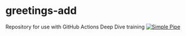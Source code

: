 # greetings-add
Repository for use with GitHub Actions Deep Dive training
[![Simple Pipe](https://github.com/chisurge/greetings-add/actions/workflows/pipeline.yml/badge.svg)](https://github.com/chisurge/greetings-add/actions/workflows/pipeline.yml)
